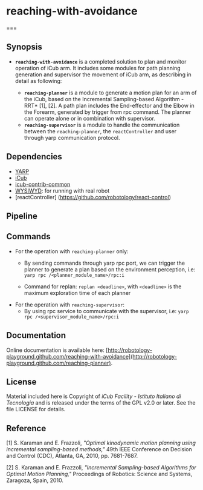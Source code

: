# reaching-with-avoidance
===
## Synopsis

- **`reaching-with-avoidance`** is a completed solution to plan and monitor operation of iCub arm. It includes some modules for path planning generation and supervisor the movement of iCub arm, as describing in detail as following:

	- **`reaching-planner`** is a module to generate a motion plan for an arm of the iCub, based on the Incremental Sampling-based Algorithm - RRT* [1], [2]. A path plan includes the End-effector and the Elbow in the Forearm, generated by trigger from rpc command. The planner can operate alone or in combination with supervisor.
	- **`reaching-supervisor`** is a module to handle the communication between the `reaching-planner`, the `reactController` and user through yarp communication protocol.

## Dependencies
- [YARP](https://github.com/robotology/yarp)
- [iCub](https://github.com/robotology/icub-main)
- [icub-contrib-common](https://github.com/robotology/icub-contrib-common)
- [WYSIWYD](https://github.com/robotology/wysiwyd): for running with real robot 
- [reactController] (https://github.com/robotology/react-control)

## Pipeline

## Commands
- For the operation with `reaching-planner` only:
	- By sending commands through yarp rpc port, we can trigger the planner to generate a plan based on the environment perception,
i.e: `yarp rpc /<planner_module_name>/rpc:i`

	- Command for replan: `replan <deadline>`, with `<deadline>` is the maximum exploration time of each planner
- For the operation with `reaching-supervisor`:
	- By using rpc service to communicate with the supervisor, i.e: `yarp rpc /<supervisor_module_name>/rpc:i`

## Documentation
Online documentation is available here: [http://robotology-playground.github.com/reaching-with-avoidance](http://robotology-playground.github.com/reaching-planner).

## License
Material included here is Copyright of *iCub Facility - Istituto Italiano di Tecnologia*
and is released under the terms of the GPL v2.0 or later. See the file LICENSE for details.

## Reference
[1] S. Karaman and E. Frazzoli, *"Optimal kinodynamic motion planning using incremental sampling-based methods,"* 49th IEEE Conference on Decision and Control (CDC), Atlanta, GA, 2010, pp. 7681-7687.

[2] S. Karaman and E. Frazzoli, *"Incremental Sampling-based Algorithms for Optimal Motion Planning,"* Proceedings of Robotics: Science and Systems, Zaragoza, Spain, 2010.
 
